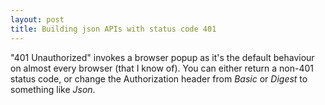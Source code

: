 ```yaml
---
layout: post
title: Building json APIs with status code 401
---
```


"401 Unauthorized" invokes a browser popup as it's the default behaviour on almost
every browser (that I know of). You can either return a non-401 status code, or
change the Authorization header from _Basic_ or _Digest_ to something like _Json_.

